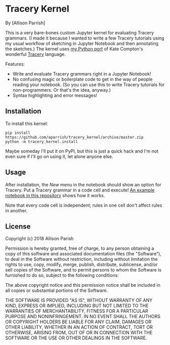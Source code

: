 # Tracery Kernel

By [Allison Parrish]

This is a very bare-bones custom Jupyter kernel for evaluating Tracery
grammars. (I made it because I wanted to write a few Tracery tutorials using my
usual workflow of sketching in Jupyter Notebook and then annotating the
sketches.) The kernel uses [my Python
port](https://github.com/aparrish/pytracery) of Kate Compton's wonderful
[Tracery](http://tracery.io/) language.

Features:

* Write and evaluate Tracery grammars right in a Jupyter Notebook!
* No confusing magic or boilerplate code to get in the way of people reading
  your notebook. (So you can use this to write Tracery tutorials for
  non-programmers. Or that's the idea, anyway.)
* Syntax highlighting and error messages!

## Installation

To install this kernel:

    pip install https://github.com/aparrish/tracery_kernel/archive/master.zip
    python -m tracery_kernel.install

Maybe someday I'll put it on PyPI, but this is just a quick hack and I'm not
even sure if I'll go on using it, let alone anyone else.

## Usage

After installation, the *New* menu in the notebook should show an option for
Tracery. Put a Tracery grammar in a code cell and execute! [An example notebook
in this repository](example-notebook.ipynb) shows how it works.

Note that every code cell is independent; rules in one cell don't affect rules
in another.

## License

Copyright (c) 2018 Allison Parish

Permission is hereby granted, free of charge, to any person obtaining a copy of
this software and associated documentation files (the "Software"), to deal in
the Software without restriction, including without limitation the rights to
use, copy, modify, merge, publish, distribute, sublicense, and/or sell copies
of the Software, and to permit persons to whom the Software is furnished to do
so, subject to the following conditions:

The above copyright notice and this permission notice shall be included in all
copies or substantial portions of the Software.

THE SOFTWARE IS PROVIDED "AS IS", WITHOUT WARRANTY OF ANY KIND, EXPRESS OR
IMPLIED, INCLUDING BUT NOT LIMITED TO THE WARRANTIES OF MERCHANTABILITY,
FITNESS FOR A PARTICULAR PURPOSE AND NONINFRINGEMENT. IN NO EVENT SHALL THE
AUTHORS OR COPYRIGHT HOLDERS BE LIABLE FOR ANY CLAIM, DAMAGES OR OTHER
LIABILITY, WHETHER IN AN ACTION OF CONTRACT, TORT OR OTHERWISE, ARISING FROM,
OUT OF OR IN CONNECTION WITH THE SOFTWARE OR THE USE OR OTHER DEALINGS IN THE
SOFTWARE.

